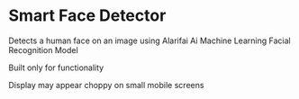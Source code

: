 <h1>Smart Face Detector</h1>
<p>Detects a human face on an image using Alarifai Ai Machine Learning Facial Recognition Model</p>
<p>Built only for functionality</p>
<p>Display may appear choppy on small mobile screens</p>


